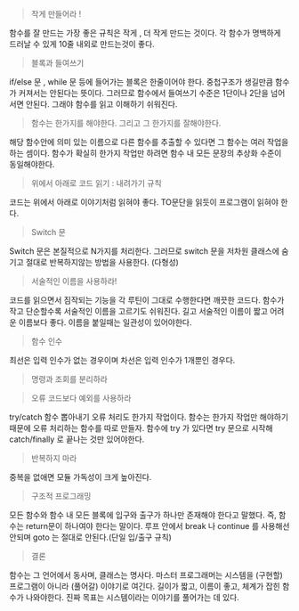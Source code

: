 > 작게 만들어라 !

함수를 잘 만드는 가장 좋은 규칙은 작게 , 더 작게 만드는 것이다. 각 함수가 명백하게 드러날 수 있게 10줄 내외로 만드는것이 좋다.

> 블록과 들여쓰기

if/else 문 , while 문 등에 들어가는 블록은 한줄이어야 한다. 중첩구조가 생길만큼 함수가 커져서는 안된다는 뜻이다. 그러므로 함수에서 들여쓰기 수준은 1단이나 2단을 넘어서면 안된다. 그래야 함수를 읽고 이해하기 쉬워진다.

> 함수는 한가지를 해야한다. 그리고 그 한가지를 잘해야한다.

해당 함수안에 의미 있는 이름으로 다른 함수를 추출할 수 있다면 그 함수는 여러 작업을 하는 셈이다.
함수가 확실히 한가지 작업만 하려면 함수 내 모든 문장의 추상화 수준이 동일해야한다.

> 위에서 아래로 코드 읽기 : 내려가기 규칙

코드는 위에서 아래로 이야기처럼 읽혀야 좋다. TO문단을 읽듯이 프로그램이 읽혀야 한다.

> Switch 문

Switch 문은 본질적으로 N가지를 처리한다. 그러므로 switch 문을 저차원 클래스에 숨기고 절대로 반복하지않는 방법을 사용한다. (다형성)

> 서술적인 이름을 사용하라!

코드를 읽으면서 짐작되는 기능을 각 루틴이 그대로 수행한다면 깨끗한 코드다.
함수가 작고 단순할수록 서술적인 이름을 고르기도 쉬워진다.
길고 서술적인 이름이 짧고 어려운 이름보다 좋다.
이름을 붙일때는 일관성이 있어야한다.

> 함수 인수

최선은 입력 인수가 없는 경우이며 차선은 입력 인수가 1개뿐인 경우다.

> 명령과 조회를 분리하라

> 오류 코드보다 예외를 사용하라

try/catch 함수 뽑아내기
오류 처리도 한가지 작업이다. 함수는 한가지 작업만 해야하기때문에 오류 처리하는 함수를 따로 만들자.
함수에 try 가 있다면 try 문으로 시작해 catch/finally 로 끝나는 것만 있어야한다.

> 반복하지 마라

중복을 없애면 모듈 가독성이 크게 높아진다.

> 구조적 프로그래밍

모든 함수와 함수 내 모든 블록에 입구와 출구가 하나만 존재해야 한다고 말했다. 즉, 함수는 return문이 하나여야 한다는 말이다.
루프 안에서 break 나 continue 를 사용해선 안되며 goto 는 절대로 안된다.(단일 입/출구 규칙)

> 결론

함수는 그 언어에서 동사며, 클래스는 명사다. 마스터 프로그래머는 시스템을 (구현할) 프로그램이 아니라 (풀어갈) 이야기로 여긴다.
길이가 짧고, 이름이 좋고, 체계가 잡힌 함수가 나와야한다. 진짜 목표는 시스템이라는 이야기를 풀어가는 데 있다.
